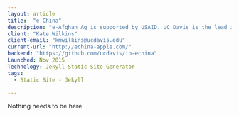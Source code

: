 ```yaml
---
layout: article
title:  "e-China"
description: "e-Afghan Ag is supported by USAID. UC Davis is the lead institution. Over 70 institutions have contributed content. e-Afghan Ag is considered the most comprehensive collection of practical information available to help the farmers of Afghanistan. The project started with USAID funding managed through USDA. "
client: "Kate Wilkins"
client-email: "kmwilkins@ucdavis.edu"
current-url: "http://echina-apple.com/"
backend: "https://github.com/ucdavis/ip-echina"
Launched: Nov 2015
Technology: Jekyll Static Site Generator
tags:
  - Static Site - Jekyll

---
```


Nothing needs to be here
